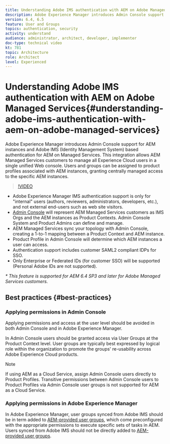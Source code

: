 ```yaml
---
title: Understanding Adobe IMS authentication with AEM on Adobe Managed Services
description: Adobe Experience Manager introduces Admin Console support for AEM instances and Adobe IMS (Identity Management System) based authentication for AEM on Managed Services.   This integration allows AEM Managed Services customers to manage all Experience Cloud users in a single unified Web console. Users and Groups can be assigned to product profiles associated with AEM instances, granting centrally managed access to the specific AEM instances.
version: 6.4, 6.5
feature: User and Groups
topics: authentication, security
activity: understand
audience: administrator, architect, developer, implementer
doc-type: technical video
kt: 781
topic: Architecture
role: Architect
level: Experienced
---
```


# Understanding Adobe IMS authentication with AEM on Adobe Managed Services{#understanding-adobe-ims-authentication-with-aem-on-adobe-managed-services}

Adobe Experience Manager introduces Admin Console support for AEM instances and Adobe IMS (Identity Management System) based authentication for AEM on Managed Services.   This integration allows AEM Managed Services customers to manage all Experience Cloud users in a single unified Web console. Users and groups can be assigned to product profiles associated with AEM instances, granting centrally managed access to the specific AEM instances.

>[!VIDEO](https://video.tv.adobe.com/v/26170?quality=12&learn=on)

* Adobe Experience Manager IMS authentication support is only for "internal" users (authors, reviewers, administrators, developers, etc.), and not external end-users such as web site visitors.
* [Admin Console](https://adminconsole.adobe.com/) will represent AEM Managed Services customers as IMS Orgs and the AEM instances as Product Contexts. Admin Console System and Product Admins can define and manage.
* AEM Managed Services sync your topology with Admin Console, creating a 1-to-1 mapping between a Product Context and AEM instance.
* Product Profile in Admin Console will determine which AEM instances a user can access.
* Authentication support includes customer SAML2 compliant IDPs for SSO.
* Only Enterprise or Federated IDs (for customer SSO) will be supported (Personal Adobe IDs are not supported).

*&#42; This feature is supported for AEM 6.4 SP3 and later for Adobe Managed Services customers.*

## Best practices {#best-practices}

### Applying permissions in Admin Console

Applying permissions and access at the user level should be avoided in both Admin Console and in Adobe Experience Manager.

In Admin Console users should be granted access via User Groups at the Product Context level. User groups are typically best expressed by logical role within the organization to promote the groups' re-usability across Adobe Experience Cloud products.

>[!NOTE]
>
> If using AEM as a Cloud Service, assign Admin Console users directly to Product Profiles. Transitive permissions between Admin Console users to Product Profiles via Admin Console user groups is not supported for AEM as a Cloud Service.

### Applying permissions in Adobe Experience Manager

In Adobe Experience Manager, user groups synced from Adobe IMS should be in term added to [AEM-provided user groups](https://helpx.adobe.com/experience-manager/6-4/sites/administering/using/security.html), which come preconfigured with the appropriate permissions to execute specific sets of tasks in AEM. Users synced from Adobe IMS should not be directly added to [AEM-provided user groups](https://helpx.adobe.com/experience-manager/6-4/sites/administering/using/security.html). 

